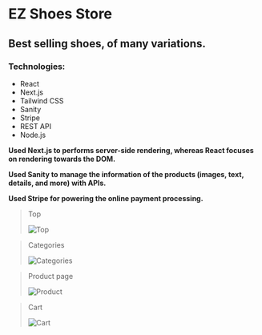 # EZ Shoes Store
## Best selling shoes, of many variations.
### Technologies:
- React
- Next.js
- Tailwind CSS
- Sanity
- Stripe
- REST API
- Node.js

**Used Next.js to performs server-side rendering, whereas React focuses on rendering towards the DOM.**

**Used Sanity to manage the information of the products (images, text, details, and more) with APIs.**

**Used Stripe for powering the online payment processing.**

> Top
>
>![Top](https://eencarnacion.com/_next/static/media/shoestore.42a71559.png)

> Categories
>
>![Categories](https://user-images.githubusercontent.com/35782951/235506094-c3b5cb07-5d3c-4ffe-99ac-5eaabeff92b0.png)

> Product page
>
>![Product](https://user-images.githubusercontent.com/35782951/235506343-02c5d40d-36aa-4cff-b358-6ab623af5c26.png)

> Cart
>
>![Cart](https://user-images.githubusercontent.com/35782951/235506661-8331d930-7fcd-4c63-84af-61cd5adc784d.png)
